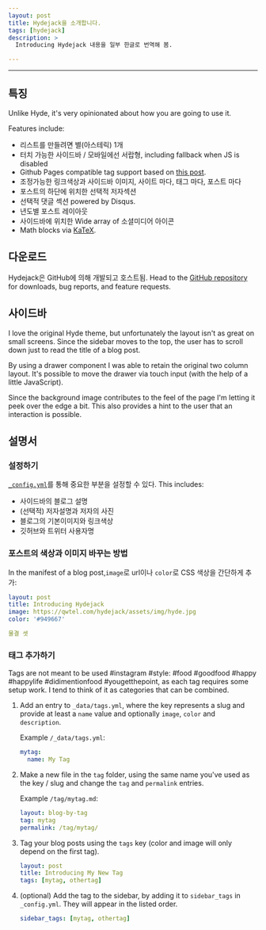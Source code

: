 ```yaml
---
layout: post
title: Hydejack을 소개합니다.
tags: [hydejack]
description: >
  Introducing Hydejack 내용을 일부 한글로 번역해 봄.

---
```


***

## 특징
Unlike Hyde, it's very opinionated about how you are going to use it.

Features include:

* 리스트를 만들려면 별(아스테릭) 1개
* 터치 가능한 사이드바 / 모바일에선 서랍형, including fallback when JS is disabled
* Github Pages compatible tag support based on [this post][tag].
* 조정가능한 링크색상과 사이드바 이미지, 사이트 마다, 태그 마다, 포스트 마다
* 포스트의 하단에 위치한 선택적 저자섹션
* 선택적 댓글 섹션 powered by Disqus.
* 년도별 포스트 레이아웃
* 사이드바에 위치한 Wide array of 소셜미디어 아이콘
* Math blocks via [KaTeX](https://khan.github.io/KaTeX/).

## 다운로드
Hydejack은 GitHub에 의해 개발되고 호스트됨. Head to the [GitHub repository](https://github.com/qwtel/hydejack) for downloads, bug reports, and feature requests.

## 사이드바
I love the original Hyde theme, but unfortunately the layout isn't as great on small screens.
Since the sidebar moves to the top, the user has to scroll down just to read the title of a blog post.

By using a drawer component I was able to retain the original two column layout. It's possible to move the drawer via touch input (with the help of a little JavaScript).

Since the background image contributes to the feel of the page I'm letting it peek over the edge a bit. This also provides a hint to the user that an interaction is possible.

## 설명서

### 설정하기
[`_config.yml`](https://github.com/qwtel/hydejack/blob/v3/_config.yml)를 통해 중요한 부분을 설정할 수 있다. This includes:

* 사이드바의 블로그 설명
* (선택적) 저자설명과 저자의 사진
* 블로그의 기본이미지와 링크색상
* 깃허브와 트위터 사용자명

### 포스트의 색상과 이미지 바꾸는 방법
In the manifest of a blog post,`image`로 url이나  `color`로 CSS 색상을 간단하게 추가:

~~~yml
layout: post
title: Introducing Hydejack
image: https://qwtel.com/hydejack/assets/img/hyde.jpg
color: '#949667'

물결 셋
~~~

### 태그 추가하기
Tags are not meant to be used #instagram #style: #food #goodfood #happy #happylife #didimentionfood #yougetthepoint, as each tag requires some setup work. I tend to think of it as categories that can be combined.

1.  Add an entry to `_data/tags.yml`, where the key represents a slug and provide at least a `name` value and optionally `image`, `color` and `description`.

    Example `/_data/tags.yml`:

    ~~~yml
    mytag:
      name: My Tag
    ~~~

2.  Make a new file in the `tag` folder, using the same name you've used as the key / slug and change the `tag` and `permalink` entries.

    Example `/tag/mytag.md`:

    ~~~yml
    layout: blog-by-tag
    tag: mytag
    permalink: /tag/mytag/
    ~~~

3.  Tag your blog posts using the `tags` key (color and image will only depend on the first tag).

    ~~~yml
    layout: post
    title: Introducing My New Tag
    tags: [mytag, othertag]
    ~~~

4. (optional) Add the tag to the sidebar, by adding it to `sidebar_tags` in `_config.yml`.
   They will appear in the listed order.

   ~~~yml
   sidebar_tags: [mytag, othertag]
   ~~~

[tag]: http://www.minddust.com/post/tags-and-categories-on-github-pages/
